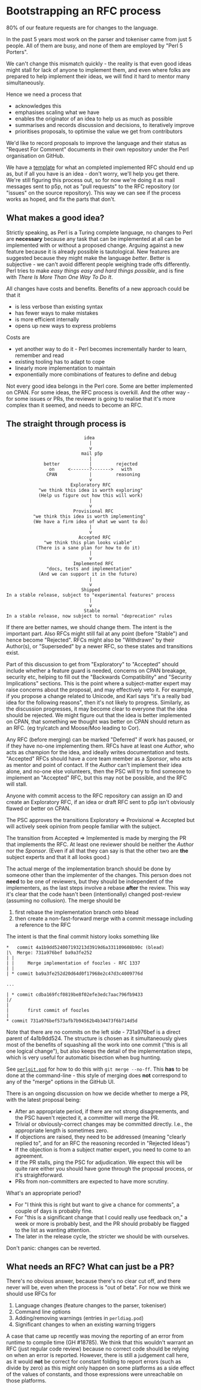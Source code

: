 # Bootstrapping an RFC process

80% of our feature requests are for changes to the language.

In the past 5 years most work on the parser and tokeniser came from just 5 people. All of them are busy, and none of them are employed by "Perl 5 Porters".

We can't change this mismatch quickly - the reality is that even good ideas might stall for lack of anyone to implement them, and even where folks are prepared to help implement their ideas, we will find it hard to mentor many simultaneously.

Hence we need a process that

* acknowledges this
* emphasises scaling what we have
* enables the originator of an idea to help us as much as possible
* summarises and records discussion and decisions, to iteratively improve
* prioritises proposals, to optimise the value we get from contributors


We'd like to record proposals to improve the language and their status as "Request For Comment" documents in their own repository under the Perl organisation on GitHub.


We have a [template](template.md) for what an completed implemented RFC should end up as, but if all you have is an idea - don't worry, we'll help you get there.  We're still figuring this process out, so for now we're doing it as mail messages sent to p5p, not as "pull requests" to the RFC repository (or "issues" on the source repository). This way we can see if the process works as hoped, and fix the parts that don't.


## What makes a good idea?

Strictly speaking, as Perl is a Turing complete language, no changes to Perl are **necessary** because any task that can be implemented at all can be implemented with or without a proposed change. Arguing against a new feature because it is already possible is tautological. New features are suggested because they might make the language *better*. Better is subjective - we can't avoid different people weighing trade offs differently. Perl tries to make *easy things easy and hard things possible*, and is fine with *There Is More Than One Way To Do It*.

All changes have costs and benefits. Benefits of a new approach could be that it

* is less verbose than existing syntax
* has fewer ways to make mistakes
* is more efficient internally
* opens up new ways to express problems

Costs are

* yet another way to do it - Perl becomes incrementally harder to learn, remember and read
* existing tooling has to adapt to cope
* linearly more implementation to maintain
* exponentially more combinations of features to define and debug

Not every good idea belongs in the Perl core. Some are better implemented on CPAN. For some ideas, the RFC process is overkill. And the other way - for some issues or PRs, the reviewer is going to realise that it's more complex than it seemed, and needs to become an RFC.

## The straight through process is

                                 idea
                                   |
                                   v
                                mail p5p
                                   |
                  better           |         rejected
                    on     <-------?------->   with
                   CPAN            |         reasoning
                                   v
                            Exploratory RFC
                "we think this idea is worth exploring"
                (Help us figure out how this will work)
                                   |
                                   v
                             Provisional RFC
              "we think this idea is worth implementing"
              (We have a firm idea of what we want to do)
                                   |
                                   v
                               Accepted RFC
                  "we think this plan looks viable"
               (There is a sane plan for how to do it)
                                   |
                                   v
                             Implemented RFC
                   "docs, tests and implementation"
                (And we can support it in the future)
                                   |
                                   v
                                Shipped
    In a stable release, subject to "experimental features" process
                                   |
                                   v
                                 Stable
    In a stable release, now subject to normal "deprecation" rules



If there are better names, we should change them. The intent is the important part. Also RFCs might still fail at any point (before "Stable") and hence become "Rejected". RFCs might also be "Withdrawn" by their Author(s), or "Superseded" by a newer RFC, so these states and transitions exist.

Part of this discussion to get from "Exploratory" to "Accepted" should include whether a feature guard is needed, concerns on CPAN breakage, security etc, helping to fill out the "Backwards Compatibility" and "Security Implications" sections. This is the point where a subject-matter expert may raise concerns about the proposal, and may effectively veto it. For example, if you propose a change related to Unicode, and Karl says "it's a really bad idea for the following reasons", then it's not likely to progress.  Similarly, as the discussion progresses, it may become clear to everyone that the idea should be rejected. We might figure out that the idea is better implemented on CPAN, that something we thought was better on CPAN should return as an RFC. (eg try/catch and Moose/Moo leading to Cor).

Any RFC (before merging) can be marked "Deferred" if work has paused, or if they have no-one implementing them. RFCs have at least one *Author*, who acts as champion for the idea, and ideally writes documentation and tests. "Accepted" RFCs should have a core team member as a *Sponsor*, who acts as mentor and point of contact. If the *Author* can't implement their idea alone, and no-one else volunteers, then the PSC will try to find someone to implement an "Accepted" RFC, but this may not be possible, and the RFC will stall.

Anyone with commit access to the RFC repository can assign an ID and create an Exploratory RFC, if an idea or draft RFC sent to p5p isn't obviously flawed or better on CPAN.

The PSC approves the transitions Exploratory => Provisional => Accepted
but will actively seek opinion from people familiar with the subject.

The transition from Accepted => Implemented is made by merging the PR that implements the RFC. At least one reviewer should be neither the *Author* nor the *Sponsor*. (Even if all that they can say is that the other two are **the** subject experts and that it all looks good.)

The actual merge of the implementation branch should be done by someone other than the implementer of the changes. This person does not **need** to be one of reviewers, but they should be independent of the implementers, as the last steps involve a rebase **after** the review. This way it's clear that the code hasn't been (intentionally) changed post-review (assuming no collusion). The merge should be

1. first rebase the implementation branch onto blead
2. then create a non-fast-forward merge with a commit message including a reference to the RFC

The intent is that the final commit history looks something like

```
*   commit 4a1b9dd524007193213d3919d6a331109608b90c (blead)
|\  Merge: 731a976bef ba9a3fe252
| |
| |     Merge implementation of foozles - RFC 1337
| |
| * commit ba9a3fe252d20d64d0f17968e2c47d3c4009776d

...

| * commit cdba169fcf0819be8f02efe3edc7aac796fb9433
|/
|
|       first commit of foozles
|
* commit 731a976bef573afb7b94562b4b34473f6b714d5d
```

Note that there are no commits on the left side - 731a976bef is a direct parent of 4a1b9dd524. The structure is chosen as it simultaneously gives most of the benefits of squashing all the work into one commit ("this is all one logical change"), but also keeps the detail of the implementation steps, which is very useful for automatic bisection when bug hunting.

See [`perlgit.pod`](https://github.com/Perl/perl5/blob/blead/pod/perlgit.pod#on-merging-and-rebasing) for how to do this with `git merge --no-ff`. This **has** to be done at the command-line - this style of merging does **not** correspond to any of the "merge" options in the GitHub UI.

There is an ongoing discussion on how we decide whether to merge a PR, with the latest proposal being:

* After an appropriate period, if there are not strong disagreements, and the PSC haven't rejected it, a committer will merge the PR.
* Trivial or obviously-correct changes may be committed directly. I.e., the appropriate length is sometimes zero.
* If objections are raised, they need to be addressed (meaning "clearly replied to", and for an RFC the reasoning recorded in "Rejected Ideas")
* If the objection is from a subject matter expert, you need to come to an agreement.
* If the PR stalls, ping the PSC for adjudication. We expect this will be quite rare either you should have gone through the proposal process, or it's straightforward.
* PRs from non-committers are expected to have more scrutiny.

What's an appropriate period?

* For "I think this is right but want to give a chance for comments", a couple of days is probably fine.
* For "this is a significant change that I could really use feedback on," a week or more is probably best, and the PR should probably be flagged to the list as wanting attention.
* The later in the release cycle, the stricter we should be with ourselves.

Don't panic: changes can be reverted.


## What needs an RFC? What can just be a PR?

There's no obvious answer, because there's no clear cut off, and there never will be, even when the process is "out of beta". For now we think we should use RFCs for

1. Language changes (feature changes to the parser, tokeniser)
2. Command line options
3. Adding/removing warnings (entries in `perldiag.pod`)
4. Significant changes to when an existing warning triggers

A case that came up recently was moving the reporting of an error from runtime to compile time (GH #18785). We think that this wouldn't warrant an RFC (just regular code review) because no correct code should be relying on when an error is reported. However, there is still a judgement call here, as it would **not** be correct for constant folding to report errors (such as divide by zero) as this might only happen on some platforms as a side effect of the values of constants, and those expressions were unreachable on those platforms.
